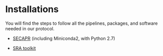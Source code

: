 # Installations
You will find the steps to follow all the pipelines, packages, and software needed in our protocol.

- [SECAPR](https://github.com/pavelm14/Eudaminae_phylogeny/blob/master/bioinformatics/installations/SECAPR.md) (including Miniconda2, with Python 2.7)

- [SRA toolkit](https://github.com/pavelm14/Eudaminae_phylogeny/blob/master/bioinformatics/installations/SECAPR.md) 
